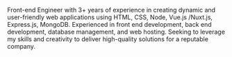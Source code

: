 Front-end Engineer with 3+ years of experience in creating dynamic and user-friendly web applications using HTML, CSS, Node, Vue.js /Nuxt.js, Express.js, MongoDB. Experienced in front end development, back end development, database management, and web hosting.  Seeking to leverage my skills and creativity to deliver high-quality solutions for a reputable company.
